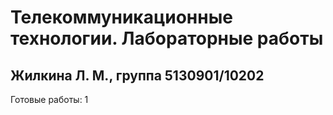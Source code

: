 # Телекоммуникационные технологии. Лабораторные работы
## Жилкина Л. М., группа 5130901/10202
Готовые работы: 1